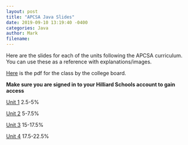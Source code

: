 ```yaml
---
layout: post
title: "APCSA Java Slides"
date: 2019-09-10 13:19:40 -0400
categories: Java
author: Mark
filename: 
---
```

Here are the slides for each of the units following the APCSA curriculum. You can use these as a reference with explanations/images.

[Here](https://apcentral.collegeboard.org/pdf/ap-computer-science-a-course-and-exam-description.pdf?course=ap-computer-science-a) is the pdf for the class by the college board.

**Make sure you are signed in to your Hilliard Schools account to gain access**

[Unit 1](https://docs.google.com/presentation/d/1rs57jHu4ofEM3HrYalIaJXKalVqJqA397TZy_K3hplo/edit?usp=sharing) 2.5-5%

[Unit 2](https://docs.google.com/presentation/d/1bhgosPtGWv9cWPlp-asrCoFSiMiXg4_QMN0v7V5LDDY/edit?usp=sharing) 5-7.5%

[Unit 3](https://docs.google.com/presentation/d/1VYz-GnHk0t71smfG_nQ4zz4yyq-5cMb_vLTEOmxg5mU/edit?usp=sharing) 15-17.5%

[Unit 4](https://docs.google.com/presentation/d/1axY5rgzD0bZcsfajMKPVmw2zhR82UJ4M_X8zsYak0hI/edit?usp=sharing) 17.5-22.5%
